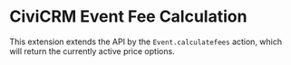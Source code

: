 # CiviCRM Event Fee Calculation

This extension extends the API by the ``Event.calculatefees`` action, which will return the currently active price options.
